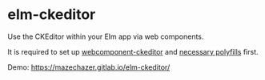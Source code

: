 # elm-ckeditor

Use the CKEditor within your Elm app via web components.

It is required to set up
[webcomponent-ckeditor](https://gitlab.com/MazeChaZer/webcomponent-ckeditor)
and [necessary polyfills](https://www.webcomponents.org/polyfills) first.

Demo: https://mazechazer.gitlab.io/elm-ckeditor/
